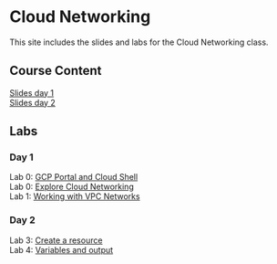 # Cloud Networking

This site includes the slides and labs for the Cloud Networking class.


## Course Content   
[Slides day 1](https://www.dropbox.com/s/rzq7yslur4cvfer/Packer%20and%20Terraform-day1.pdf?dl=0)   
[Slides day 2](https://www.dropbox.com/s/mo3rrhu8bejyn4y/Packer%20and%20Terraform-day2.pdf?dl=0)   

## Labs
### Day 1   
Lab 0: [GCP Portal and Cloud Shell](labs/gcp-cloud-shell/)   
Lab 0: [Explore Cloud Networking](labs/explore-gcp/)   
Lab 1: [Working with VPC Networks](labs/vpc-net/)   

### Day 2   
Lab 3: [Create a resource](labs/tf-first-instance)   
Lab 4: [Variables and output](labs/tf-variables-and-output)   
